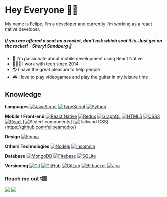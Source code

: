 
# Hey Everyone 🖖🏽

My name is Felipe, I'm a developer and currently I'm working as a react native developer. 

##### If you are offered a seat on a rocket, don't ask which seat it is. Just get on the rocket! - Sheryl Sandberg 🚀

 - 📱 I'm passionate about mobile development using React Native
 - 👨🏽‍💻 I work with tech since 2014
 - 🌎 I have the great pleasure to help people
 - 🎮 I love to play videogames and play the guitar in my leisure time



##  Knowledge

**Languages** 
[![JavaScript](https://img.shields.io/badge/-JavaScript-black?style=flat-square&logo=javascript&link=https://github.com/ildaneta/)](https://github.com/felipeamodio/) [![TypeScript](https://img.shields.io/badge/-TypeScript-000000?style=flat-square&logo=typescript&link=https://github.com/ildaneta/)](https://github.com/felipeamodio/) [![Python](https://img.shields.io/badge/-Python-afd0ea?style=flat-square&logo=Python&link=https://github.com/ildaneta/)](https://github.com/felipeamodio/)

**Mobile / Front-end** 
[![React Native](https://img.shields.io/badge/-ReactNative-black?style=flat-square&logo=react)](https://github.com/felipeamodio/) [![Redux](https://img.shields.io/badge/-Redux-764ABC?style=flat-square&logo=redux&link=https://github.com/ildaneta/)](https://github.com/felipeamodio/) [![GraphQL](https://img.shields.io/badge/-GraphQL-db67b4?style=flat-square&logo=graphql&link=https://github.com/ildaneta/)](https://github.com/felipeamodio/) [![HTML5](https://img.shields.io/badge/-HTML5-E34F26?style=flat-square&logo=html5&logoColor=white&link=https://github.com/ildaneta/)](https://github.com/felipeamodio/) [![CSS3](https://img.shields.io/badge/-CSS3-1572B6?style=flat-square&logo=css3&link=https://github.com/ildaneta/)](https://github.com/felipeamodio/) [![React](https://img.shields.io/badge/-React-black?style=flat-square&logo=react&link=https://github.com/ildaneta/)](https://github.com/felipeamodio/) [![Styled-components](https://img.shields.io/badge/-Styled%20Components-pink?style=flat-square&logo=styled-components)] [![Tailwind CSS]([https://img.shields.io/badge/-Styled%20Components-pink?style=flat-square&logo=styled-components](https://img.shields.io/badge/tailwindcss-0F172A?&logo=tailwindcss))] (https://github.com/felipeamodio/)

**Design**
[![Figma](https://img.shields.io/badge/-Figma-ffbaba?style=flat-square&logo=figma)](https://github.com/felipeamodio/)

**Others Technologies**
[![Nodejs](https://img.shields.io/badge/-Nodejs-black?style=flat-square&logo=Node.js&link=https://github.com/ildaneta/)](https://github.com/felipeamodio/) [![Insomnia](https://img.shields.io/badge/-Insomnia-5849BE?style=flat-square&logo=Insomnia&link=https://github.com/ildaneta/)](https://github.com/felipeamodio/)

**Database**
[![MongoDB](https://img.shields.io/badge/-MongoDB-black?style=flat-square&logo=mongodb&link=https://github.com/ildaneta/)](https://github.com/felipeamodio/) [![Firebase](https://img.shields.io/badge/Firebase-039BE5?style=for-the-badge&logo=Firebase&logoColor=white)](https://github.com/felipeamodio/) [![SQLite](https://img.shields.io/badge/-SQLite-003B57?style=flat-square&logo=sqlite&link=https://github.com/ildaneta/)](https://github.com/felipeamodio/)

**Versioning**
[![Git](https://img.shields.io/badge/-Git-black?style=flat-square&logo=git&link=https://github.com/ildaneta/)](https://github.com/felipeamodio/) [![GitHub](https://img.shields.io/badge/-GitHub-181717?style=flat-square&logo=github&link=https://github.com/ildaneta/)](https://github.com/felipeamodio/) [![GitLab](https://img.shields.io/badge/-GitLab-FCA121?style=flat-square&logo=gitlab&link=https://github.com/ildaneta/)](https://github.com/felipeamodio/)  [![Bitbucket](https://img.shields.io/badge/-Bitbucket-0052CC?style=flat-square&logo=bitbucket&link=https://github.com/ildaneta/)](https://github.com/felipeamodio/) [![Jira](https://img.shields.io/badge/-Jira-0052CC?style=flat-square&logo=Jira&link=https://github.com/ildaneta/)](https://github.com/felipeamodio/)

### Reach me out 👇🏽
<div> 
  <a href = "mailto:fealves.amodio@gmail.com"><img src="https://img.shields.io/badge/Gmail-D14836?style=for-the-badge&logo=gmail&logoColor=white" target="_blank"></a>
  <a href="https://www.linkedin.com/in/felipeamodio" target="_blank"><img src="https://img.shields.io/badge/-LinkedIn-%230077B5?style=for-the-badge&logo=linkedin&logoColor=white" target="_blank"></a> 
</div>
